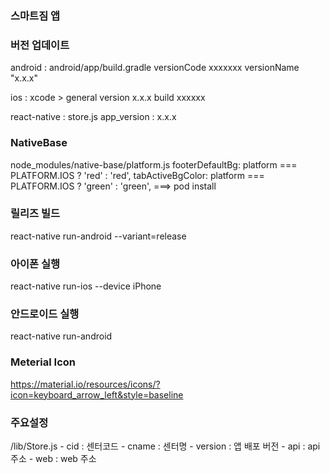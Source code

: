 ### 스마트짐 앱

### 버전 업데이트

android :
    android/app/build.gradle
    versionCode xxxxxxx
    versionName "x.x.x"

ios :
    xcode > general
    version x.x.x
    build xxxxxx

react-native :
    store.js
    app_version : x.x.x

### NativeBase
node_modules/native-base/platform.js
footerDefaultBg: platform === PLATFORM.IOS ? 'red' : 'red',
tabActiveBgColor: platform === PLATFORM.IOS ? 'green' : 'green',
===> pod install

### 릴리즈 빌드
react-native run-android --variant=release

### 아이폰 실행
react-native run-ios --device iPhone

### 안드로이드 실행
react-native run-android

### Meterial Icon
https://material.io/resources/icons/?icon=keyboard_arrow_left&style=baseline

### 주요설정
/lib/Store.js
    - cid : 센터코드
    - cname : 센터명
    - version : 앱 배포 버전
    - api : api 주소
    - web : web 주소